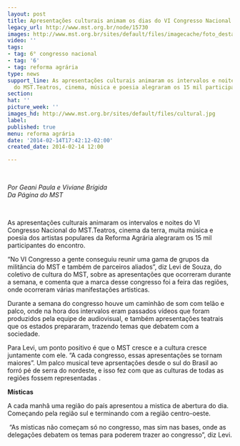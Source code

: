 ```yaml
---
layout: post
title: Apresentações culturais animam os dias do VI Congresso Nacional
legacy_url: http://www.mst.org.br/node/15730
images: http://www.mst.org.br/sites/default/files/imagecache/foto_destaque/cultural.jpg
video: ''
tags:
- tag: 6° congresso nacional
- tag: '6'
- tag: reforma agrária
type: news
support_line: As apresentações culturais animaram os intervalos e noites do VI Congresso
  do MST.Teatros, cinema, música e poesia alegraram os 15 mil participantes do encontro.
section: 
hat: ''
picture_week: ''
images_hd: http://www.mst.org.br/sites/default/files/cultural.jpg
label: 
published: true
menu: reforma agrária
date: '2014-02-14T17:42:12-02:00'
created_date: 2014-02-14 12:00

---
```

<p>&nbsp;</p><p><em>Por Geani Paula e Viviane Brígida<br>Da Página do MST</em></p><p>&nbsp;</p><p>As apresentações culturais animaram os intervalos e noites do VI Congresso Nacional do MST.Teatros, cinema da terra, muita música e poesia dos artistas populares da Reforma Agrária alegraram os 15 mil participantes do encontro.</p><p>“No VI Congresso a gente conseguiu reunir uma gama de grupos da militância do MST e também de parceiros aliados”, diz Levi de Souza, do coletivo de cultura do MST, sobre as apresentações que ocorreram durante a semana, e comenta que a marca desse congresso foi a feira das regiões, onde ocorreram várias manifestações artisticas.</p><p>Durante a semana do congresso houve um caminhão de som com telão e palco, onde na hora dos intervalos eram passados vídeos que foram produzidos pela equipe de audiovisual, e também apresentações teatrais que os estados prepararam, trazendo temas que debatem com a sociedade.</p><p>Para Levi, um ponto positivo é que o MST cresce e a cultura cresce juntamente com ele. “A cada congresso, essas apresentações se tornam maiores”. Um palco musical teve aprsentações desde o sul do Brasil ao forró pé de serra do nordeste, e isso fez com que as culturas de todas as regiões fossem representadas .</p><p><strong>Místicas</strong></p><p>A cada manhã uma região do país apresentou a mistica de abertura do dia. Começando pela região sul e terminando com a região centro-oeste.</p><p>&nbsp;“As misticas não começam só no congresso, mas sim nas bases, onde as delegações debatem os temas para poderem trazer ao congresso”, diz Levi.</p><div>&nbsp;</div>

